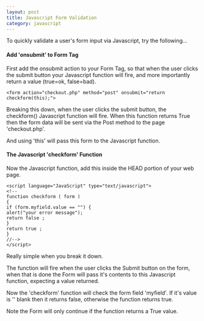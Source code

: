```yaml
---
layout: post
title: Javascript Form Validation
category: javascript
---
```


To quickly validate a user's form input via Javascript, try the following...

#### Add 'onsubmit' to Form Tag

First add the onsubmit action to your Form Tag, so that when the user clicks the submit button your Javascript function will fire, and more importantly return a value (true=ok, false=bad).

    <form action="checkout.php" method="post" onsubmit="return checkform(this);">

Breaking this down, when the user clicks the submit button, the checkform() Javascript function will fire.  When this function returns True then the form data will be sent via the Post method to the page 'checkout.php'.

And using 'this' will pass this form to the Javascript function.

#### The Javascript 'checkform' Function

Now the Javascript function, add this inside the HEAD portion of your web page.

    <script language="JavaScript" type="text/javascript">
    <!--
    function checkform ( form )
    {
    if (form.myfield.value == "") {
    alert("your error message");
    return false ;
    }
    return true ;
    }
    //-->
    </script>

Really simple when you break it down.

The function will fire when the user clicks the Submit button on the form, when that is done the Form will pass it's contents to this Javascript function, expecting a value returned.

Now the 'checkform' function will check the form field 'myfield'.  If it's value is '' blank then it returns false, otherwise the function returns true.

Note the Form will only continue if the function returns a True value.
